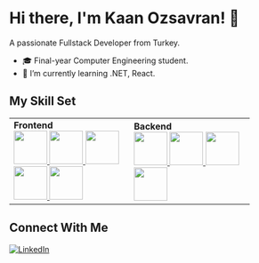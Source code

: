 # Hi there, I'm Kaan Ozsavran! 👋
 A passionate Fullstack Developer from Turkey.

 
- 🎓 Final-year Computer Engineering student.
- 🌱 I’m currently learning .NET, React.



## My Skill Set

<table>
  <tr>
    <td align="left" width="200" height="150">
      <strong>Frontend</strong><br>
      <a href="https://developer.mozilla.org/en-US/docs/Web/HTML" target="_blank">
        <img src="https://cdn.jsdelivr.net/gh/devicons/devicon/icons/html5/html5-original.svg" width="60" height="60"/>
      </a>
      <a href="https://reactjs.org/" target="_blank">
  <img src="https://cdn.jsdelivr.net/gh/devicons/devicon/icons/react/react-original.svg" width="60" height="60"/>
</a>
      <a href="https://developer.mozilla.org/en-US/docs/Web/CSS" target="_blank">
        <img src="https://cdn.jsdelivr.net/gh/devicons/devicon/icons/css3/css3-original.svg" width="60" height="60"/>
      </a>
      <a href="https://developer.mozilla.org/en-US/docs/Web/JavaScript" target="_blank">
        <img src="https://cdn.jsdelivr.net/gh/devicons/devicon/icons/javascript/javascript-original.svg" width="60" height="60"/>
      </a>
      <a href="https://getbootstrap.com/" target="_blank">
        <img src="https://cdn.jsdelivr.net/gh/devicons/devicon/icons/bootstrap/bootstrap-original.svg" width="60" height="60"/>
      </a>
    </td>
    <td align="left" width="200" height="150">
      <strong>Backend</strong><br> 
      <a href="https://dotnet.microsoft.com/" target="_blank">
        <img src="https://cdn.jsdelivr.net/gh/devicons/devicon/icons/dotnetcore/dotnetcore-original.svg" width="60" height="60"/>
      </a>
      <a href="https://docs.microsoft.com/en-us/dotnet/csharp/" target="_blank">
        <img src="https://cdn.jsdelivr.net/gh/devicons/devicon/icons/csharp/csharp-original.svg" width="60" height="60"/>
      </a>
      <a href="https://www.microsoft.com/en-us/sql-server" target="_blank">
        <img src="https://cdn.jsdelivr.net/gh/devicons/devicon/icons/microsoftsqlserver/microsoftsqlserver-plain.svg" width="60" height="60"/>
      </a>
      <br>
      <a href="https://git-scm.com/" target="_blank">
        <img src="https://cdn.jsdelivr.net/gh/devicons/devicon/icons/git/git-original.svg" width="60" height="60"/>
      </a>
    </td>
  </tr>
</table>


## Connect With Me

[![LinkedIn](https://img.shields.io/badge/LinkedIn-%230A66C2.svg?&style=for-the-badge&logo=linkedin&logoColor=white)](https://www.linkedin.com/in/kaanozsavran/)
